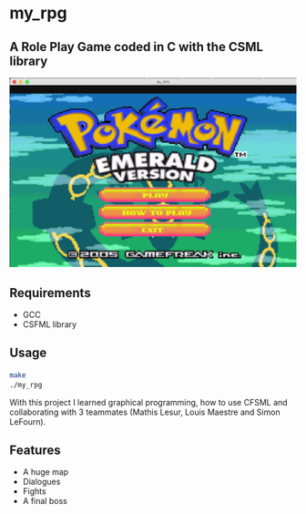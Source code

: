 # my_rpg

## A Role Play Game coded in C with the CSML library

![MY_RPG](my_rpg_menu.png)

## Requirements
* GCC
* CSFML library

## Usage

``` zsh
make
./my_rpg
```
With this project I learned graphical programming, how to use CFSML and collaborating with 3 teammates (Mathis Lesur, Louis Maestre and Simon LeFourn).

## Features

- A huge map
- Dialogues
- Fights
- A final boss
